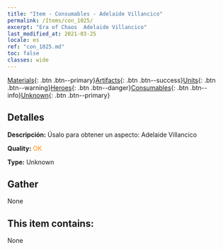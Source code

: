 ```yaml
---
title: "Item - Consumables - Adelaide Villancico"
permalink: /Items/con_1025/
excerpt: "Era of Chaos  Adelaide Villancico"
last_modified_at: 2021-03-25
locale: es
ref: "con_1025.md"
toc: false
classes: wide
---
```

 [Materials](/es/Items/){: .btn .btn--primary}[Artifacts](/es/Items/Artifacts/){: .btn .btn--success}[Units](/es/Items/Units/){: .btn .btn--warning}[Heroes](/es/Items/Heroes/){: .btn .btn--danger}[Consumables](/es/Items/Consumables/){: .btn .btn--info}[Unknown](/es/Items/Unknown/){: .btn .btn--primary}

## Detalles
 **Descripción:** Úsalo para obtener un aspecto: Adelaide Villancico

 **Quality:** <span style="color: #FF8C00">OK</span>

 **Type:** Unknown

## Gather

  None

## This item contains:

  None

